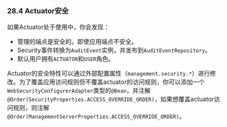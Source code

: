 ### 28.4 Actuator安全
如果Actuator处于使用中，你会发现：

* 管理的端点是安全的，即使应用端点不安全。
* Security事件转换为`AuditEvent`实例，并发布到`AuditEventRepository`。
* 默认用户拥有`ACTUATOR`和`USER`角色。

Actuator的安全特性可以通过外部配置属性（`management.security.*`）进行修改。为了覆盖应用访问规则但不覆盖actuator的访问规则，你可以添加一个`WebSecurityConfigurerAdapter`类型的`@Bean`，并注解`@Order(SecurityProperties.ACCESS_OVERRIDE_ORDER)`，如果想覆盖actuator访问规则，则注解`@Order(ManagementServerProperties.ACCESS_OVERRIDE_ORDER)`。


